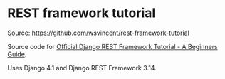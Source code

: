 # REST framework tutorial

Source: https://github.com/wsvincent/rest-framework-tutorial

Source code for [Official Django REST Framework Tutorial - A Beginners Guide](https://learndjango.com/tutorials/official-django-rest-framework-tutorial-beginners).

Uses Django 4.1 and Django REST Framework 3.14.

